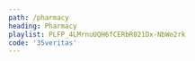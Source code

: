 ```yaml
---
path: /pharmacy
heading: Pharmacy
playlist: PLFP_4LMrnuUQH6fCERbR021Dx-NbWo2rk
code: '35veritas'
---
```

